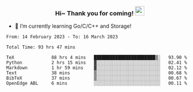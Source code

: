 <h3 align="center">
    Hi~ Thank you for coming!
    <img src="https://media.giphy.com/media/hvRJCLFzcasrR4ia7z/giphy.gif" width="25px">
</h3>

<!--
**pineapple-man/pineapple-man** is a ✨ _special_ ✨ repository because its `README.md` (this file) appears on your GitHub profile.

Here are some ideas to get you started:
- 🔭 I’m currently working on ...
- 🤔 I’m looking for help with ...
- 💬 Ask me about ...
- 📫 How to reach me: ...
- 😄 Pronouns: ...
- ⚡ Fun fact: 
- 👯 I’m looking to collaborate on kubernetes
-->
- 🌱 I’m currently learning Go/C/C++ and Storage!

<!--START_SECTION:waka-->

```text
From: 14 February 2023 - To: 16 March 2023

Total Time: 93 hrs 47 mins

TeX              88 hrs 4 mins   ███████████████████████▒░   93.90 %
Python           2 hrs 15 mins   ▓░░░░░░░░░░░░░░░░░░░░░░░░   02.41 %
Markdown         1 hr 59 mins    ▓░░░░░░░░░░░░░░░░░░░░░░░░   02.12 %
Text             38 mins         ▒░░░░░░░░░░░░░░░░░░░░░░░░   00.68 %
BibTeX           37 mins         ▒░░░░░░░░░░░░░░░░░░░░░░░░   00.67 %
OpenEdge ABL     6 mins          ░░░░░░░░░░░░░░░░░░░░░░░░░   00.11 %
```

<!--END_SECTION:waka-->
